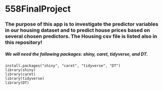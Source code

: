# 558FinalProject

### The purpose of this app is to investigate the predictor variables in our housing dataset and to predict house prices based on several chosen predictors. The Housing csv file is listed also in this repository!

##### We will need the following packages: shiny, caret, tidyverse, and DT. 

```
install.packages("shiny", "caret", "tidyverse", "DT")
library(shiny)
library(caret)
library(tidyverse)
library(DT)
```

